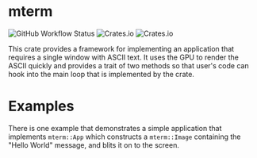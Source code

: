 # mterm

![GitHub Workflow Status](https://img.shields.io/github/workflow/status/cthutu/mterm/Rust?logo=GitHub&style=flat-square)
![Crates.io](https://img.shields.io/crates/d/mterm?logo=Rust&style=flat-square)
![Crates.io](https://img.shields.io/crates/l/mterm?logo=Rust&style=flat-square)

This crate provides a framework for implementing an application that requires a single window with ASCII text.
It uses the GPU to render the ASCII quickly and provides a trait of two methods so that user's code can hook into
the main loop that is implemented by the crate.

# Examples

There is one example that demonstrates a simple application that implements `mterm::App` which constructs a `mterm::Image` 
containing the "Hello World" message, and blits it on to the screen.

